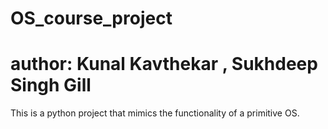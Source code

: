 # OS_course_project
# author: Kunal Kavthekar , Sukhdeep Singh Gill


This is a python project that mimics the functionality of a primitive OS.
